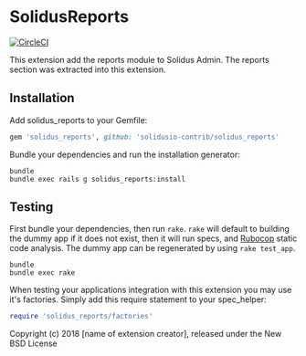 SolidusReports
==============

[![CircleCI](https://circleci.com/gh/solidusio-contrib/solidus_reports.svg?style=svg)](https://circleci.com/gh/solidusio-contrib/solidus_reports)

This extension add the reports module to Solidus Admin. The reports section was extracted into this extension.

Installation
------------

Add solidus_reports to your Gemfile:

```ruby
gem 'solidus_reports', github: 'solidusio-contrib/solidus_reports'
```

Bundle your dependencies and run the installation generator:

```shell
bundle
bundle exec rails g solidus_reports:install
```

Testing
-------

First bundle your dependencies, then run `rake`. `rake` will default to building the dummy app if it does not exist, then it will run specs, and [Rubocop](https://github.com/bbatsov/rubocop) static code analysis. The dummy app can be regenerated by using `rake test_app`.

```shell
bundle
bundle exec rake
```

When testing your applications integration with this extension you may use it's factories.
Simply add this require statement to your spec_helper:

```ruby
require 'solidus_reports/factories'
```

Copyright (c) 2018 [name of extension creator], released under the New BSD License
